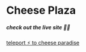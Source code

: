 # Cheese Plaza

##### check out the live site 💁‍♂️

[teleport ⚡ to cheese paradise](https://cheese-plaza.netlify.app/)
